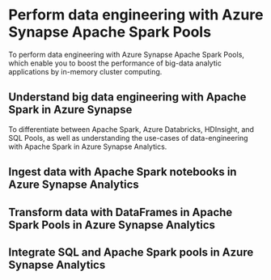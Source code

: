 # Perform data engineering with Azure Synapse Apache Spark Pools

To perform data engineering with Azure Synapse Apache Spark Pools, which enable you to boost the performance of big-data analytic applications by in-memory cluster computing.

## Understand big data engineering with Apache Spark in Azure Synapse

To differentiate between Apache Spark, Azure Databricks, HDInsight, and SQL Pools, as well as understanding the use-cases of data-engineering with Apache Spark in Azure Synapse Analytics.



##  Ingest data with Apache Spark notebooks in Azure Synapse Analytics


##  Transform data with DataFrames in Apache Spark Pools in Azure Synapse Analytics


##  Integrate SQL and Apache Spark pools in Azure Synapse Analytics


##  
